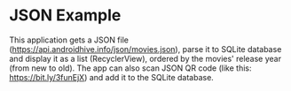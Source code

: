 # JSON Example
This application gets a JSON file (https://api.androidhive.info/json/movies.json), parse it to SQLite database and display it as a list (RecyclerView), ordered by the movies' release year (from new to old). The app can also scan JSON QR code (like this: https://bit.ly/3funEjX) and add it to the SQLite database.
